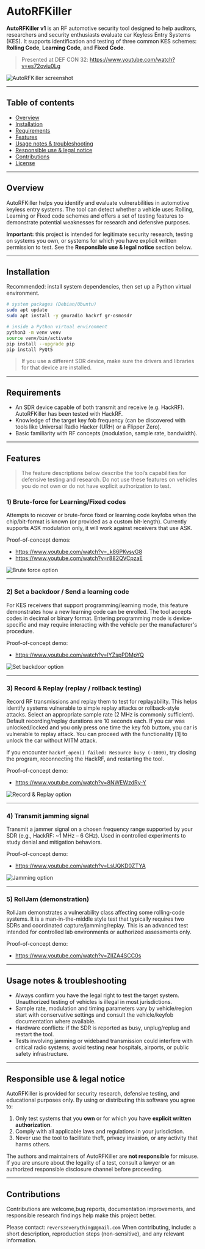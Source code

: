 # AutoRFKiller

**AutoRFKiller v1** is an RF automotive security tool designed to help auditors, researchers and security enthusiasts evaluate car Keyless Entry Systems (KES). It supports identification and testing of three common KES schemes: **Rolling Code**, **Learning Code**, and **Fixed Code**.

> Presented at DEF CON 32: https://www.youtube.com/watch?v=es72oviu0Lg

![AutoRFKiller screenshot](image.png)

---

## Table of contents

- [Overview](#overview)  
- [Installation](#installation)  
- [Requirements](#requirements)  
- [Features](#features)  
- [Usage notes & troubleshooting](#usage-notes--troubleshooting)  
- [Responsible use & legal notice](#responsible-use--legal-notice)  
- [Contributions](#contributions)  
- [License](#license)

---

## Overview

AutoRFKiller helps you identify and evaluate vulnerabilities in automotive keyless entry systems. The tool can detect whether a vehicle uses Rolling, Learning or Fixed code schemes and offers a set of testing features to demonstrate potential weaknesses for research and defensive purposes.

**Important:** this project is intended for legitimate security research, testing on systems you own, or systems for which you have explicit written permission to test. See the **Responsible use & legal notice** section below.

---

## Installation

Recommended: install system dependencies, then set up a Python virtual environment.

```bash
# system packages (Debian/Ubuntu)
sudo apt update
sudo apt install -y gnuradio hackrf gr-osmosdr

# inside a Python virtual environment
python3 -m venv venv
source venv/bin/activate
pip install --upgrade pip
pip install PyQt5
```

> If you use a different SDR device, make sure the drivers and libraries for that device are installed.

---

## Requirements

- An SDR device capable of both transmit and receive (e.g. HackRF). AutoRFKiller has been tested with HackRF.
- Knowledge of the target key fob frequency (can be discovered with tools like Universal Radio Hacker (URH) or a Flipper Zero).
- Basic familiarity with RF concepts (modulation, sample rate, bandwidth).

---

## Features

> The feature descriptions below describe the tool’s capabilities for defensive testing and research. Do not use these features on vehicles you do not own or do not have explicit authorization to test.

### 1) Brute-force for Learning/Fixed codes
Attempts to recover or brute-force fixed or learning code keyfobs when the chip/bit-format is known (or provided as a custom bit-length). Currently supports ASK modulation only, it will work against receivers that use ASK.

Proof-of-concept demos:  
- https://www.youtube.com/watch?v=_k86PKvsyG8  
- https://www.youtube.com/watch?v=r882QVCpzaE

![Brute force option](option1.png)

---

### 2) Set a backdoor / Send a learning code
For KES receivers that support programming/learning mode, this feature demonstrates how a new learning code can be enrolled. The tool accepts codes in decimal or binary format. Entering programming mode is device-specific and may require interacting with the vehicle per the manufacturer's procedure.

Proof-of-concept demo:  
- https://www.youtube.com/watch?v=lYZspPDMpYQ

![Set backdoor option](option2.png)

---

### 3) Record & Replay (replay / rollback testing)
Record RF transmissions and replay them to test for replayability. This helps identify systems vulnerable to simple replay attacks or rollback-style attacks. Select an appropriate sample rate (2 MHz is commonly sufficient). Default recording/replay durations are 10 seconds each. If you car was unlocked/locked and you only press one time the key fob buttom, you car is vulnerable to replay attack. You can proceed with the functionality [1] to unlock the car without MITM attack.

If you encounter `hackrf_open() failed: Resource busy (-1000)`, try closing the program, reconnecting the HackRF, and restarting the tool.

Proof-of-concept demo:  
- https://www.youtube.com/watch?v=8NWEWzdRy-Y

![Record & Replay option](option3.png)

---

### 4) Transmit jamming signal
Transmit a jammer signal on a chosen frequency range supported by your SDR (e.g., HackRF: ~1 MHz – 6 GHz). Used in controlled experiments to study denial and mitigation behaviors.

Proof-of-concept demo:  
- https://www.youtube.com/watch?v=LsUQKD0ZTYA

![Jamming option](option4.png)

---

### 5) RollJam (demonstration)
RollJam demonstrates a vulnerability class affecting some rolling-code systems. It is a man-in-the-middle style test that typically requires two SDRs and coordinated capture/jamming/replay. This is an advanced test intended for controlled lab environments or authorized assessments only.

Proof-of-concept demo:  
- https://www.youtube.com/watch?v=ZlIZA4SCC0s

---

## Usage notes & troubleshooting

- Always confirm you have the legal right to test the target system. Unauthorized testing of vehicles is illegal in most jurisdictions.
- Sample rate, modulation and timing parameters vary by vehicle/region start with conservative settings and consult the vehicle/keyfob documentation where available.
- Hardware conflicts: if the SDR is reported as busy, unplug/replug and restart the tool.
- Tests involving jamming or wideband transmission could interfere with critical radio systems; avoid testing near hospitals, airports, or public safety infrastructure.

---

## Responsible use & legal notice

AutoRFKiller is provided for security research, defensive testing, and educational purposes only. By using or distributing this software you agree to:

1. Only test systems that you **own** or for which you have **explicit written authorization**.  
2. Comply with all applicable laws and regulations in your jurisdiction.  
3. Never use the tool to facilitate theft, privacy invasion, or any activity that harms others.

The authors and maintainers of AutoRFKiller are **not responsible** for misuse. If you are unsure about the legality of a test, consult a lawyer or an authorized responsible disclosure channel before proceeding.

---

## Contributions

Contributions are welcome,bug reports, documentation improvements, and responsible research findings help make this project better.

Please contact: `revers3everything@gmail.com`
When contributing, include: a short description, reproduction steps (non-sensitive), and any relevant information.